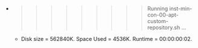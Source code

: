 * >>>>>>>>> Running inst-min-con-00-apt-custom-repository.sh ...
  * Disk size = 562840K. Space Used = 4536K. Runtime = 00:00:00:02.
